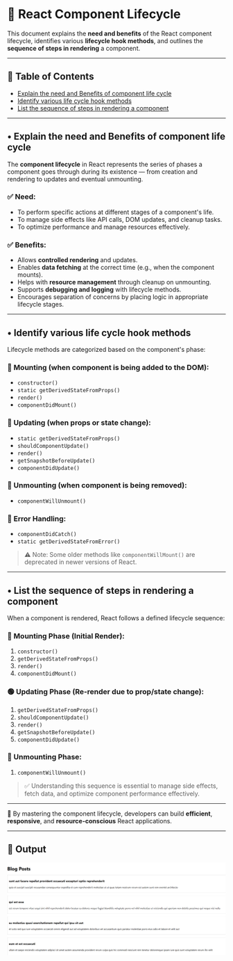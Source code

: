 
# 🔄 React Component Lifecycle

This document explains the **need and benefits** of the React component lifecycle, identifies various **lifecycle hook methods**, and outlines the **sequence of steps in rendering** a component.

---

## 🧾 Table of Contents

- [Explain the need and Benefits of component life cycle](#-explain-the-need-and-benefits-of-component-life-cycle)
- [Identify various life cycle hook methods](#-identify-various-life-cycle-hook-methods)
- [List the sequence of steps in rendering a component](#-list-the-sequence-of-steps-in-rendering-a-component)

---

## • Explain the need and Benefits of component life cycle

The **component lifecycle** in React represents the series of phases a component goes through during its existence — from creation and rendering to updates and eventual unmounting.

### ✅ Need:
- To perform specific actions at different stages of a component's life.
- To manage side effects like API calls, DOM updates, and cleanup tasks.
- To optimize performance and manage resources effectively.

### ✅ Benefits:
- Allows **controlled rendering** and updates.
- Enables **data fetching** at the correct time (e.g., when the component mounts).
- Helps with **resource management** through cleanup on unmounting.
- Supports **debugging and logging** with lifecycle methods.
- Encourages separation of concerns by placing logic in appropriate lifecycle stages.

---

## • Identify various life cycle hook methods

Lifecycle methods are categorized based on the component's phase:

### 🔹 Mounting (when component is being added to the DOM):
- `constructor()`
- `static getDerivedStateFromProps()`
- `render()`
- `componentDidMount()`

### 🔹 Updating (when props or state change):
- `static getDerivedStateFromProps()`
- `shouldComponentUpdate()`
- `render()`
- `getSnapshotBeforeUpdate()`
- `componentDidUpdate()`

### 🔹 Unmounting (when component is being removed):
- `componentWillUnmount()`

### 🔹 Error Handling:
- `componentDidCatch()`
- `static getDerivedStateFromError()`

> ⚠️ Note: Some older methods like `componentWillMount()` are deprecated in newer versions of React.

---

## • List the sequence of steps in rendering a component

When a component is rendered, React follows a defined lifecycle sequence:

### 🔵 Mounting Phase (Initial Render):
1. `constructor()`
2. `getDerivedStateFromProps()`
3. `render()`
4. `componentDidMount()`

### 🟢 Updating Phase (Re-render due to prop/state change):
1. `getDerivedStateFromProps()`
2. `shouldComponentUpdate()`
3. `render()`
4. `getSnapshotBeforeUpdate()`
5. `componentDidUpdate()`

### 🔴 Unmounting Phase:
1. `componentWillUnmount()`

> ✅ Understanding this sequence is essential to manage side effects, fetch data, and optimize component performance effectively.

---

📘 By mastering the component lifecycle, developers can build **efficient**, **responsive**, and **resource-conscious** React applications.

---

## 📸 Output

![screenshot](screenshot/output4.png)
